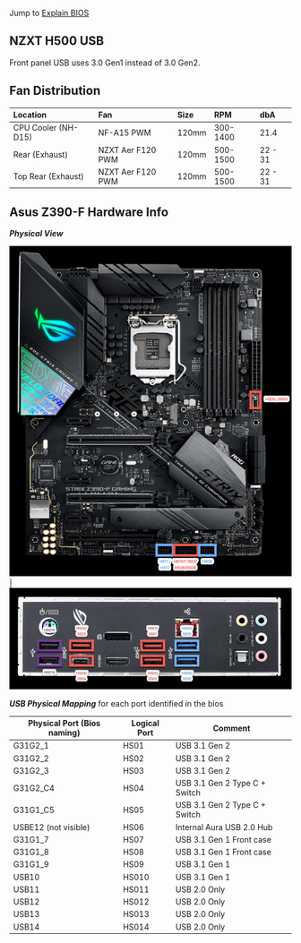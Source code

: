 Jump to [Explain BIOS](./config_explain_BIOS.md)

## NZXT H500 USB

Front panel USB uses 3.0 Gen1 instead of 3.0 Gen2.


## Fan Distribution

Location|Fan|Size|RPM|dbA
:----|:----|:----|:----|:----
CPU Cooler (NH-D15) | NF-A15 PWM | 120mm | 300-1400 | 21.4 
Rear (Exhaust) | NZXT Aer F120  PWM | 120mm | 500-1500 | 22 - 31 
Top Rear (Exhaust) | NZXT Aer F120  PWM | 120mm | 500-1500 | 22 - 31


## Asus Z390-F Hardware Info

***Physical View***

![MB Mapping](./Images/MB_InsideView_Annot.jpg) | ![Rear Mapping](./Images/MB_RearView_Annot.jpg)

***USB Physical Mapping*** for each port identified in the bios

Physical Port (Bios naming) | Logical Port | Comment
--------------|--------------|--------
G31G2_1       | HS01         | USB 3.1 Gen 2
G31G2_2       | HS02         | USB 3.1 Gen 2
G31G2_3       | HS03         | USB 3.1 Gen 2
G31G2_C4      | HS04         | USB 3.1 Gen 2 Type C + Switch
G31G1_C5      | HS05         | USB 3.1 Gen 2 Type C + Switch
USBE12 (not visible)| HS06   | Internal Aura USB 2.0 Hub
G31G1_7       | HS07         | USB 3.1 Gen 1 Front case
G31G1_8       | HS08         | USB 3.1 Gen 1 Front case
G31G1_9       | HS09         | USB 3.1 Gen 1
USB10         | HS010        | USB 3.1 Gen 1
USB11         | HS011        | USB 2.0 Only
USB12         | HS012        | USB 2.0 Only
USB13         | HS013        | USB 2.0 Only
USB14         | HS014        | USB 2.0 Only

